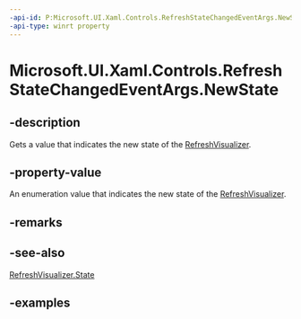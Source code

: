 ```yaml
---
-api-id: P:Microsoft.UI.Xaml.Controls.RefreshStateChangedEventArgs.NewState
-api-type: winrt property
---
```

<!-- Property syntax.
public RefreshVisualizerState NewState { get; }
-->

# Microsoft.UI.Xaml.Controls.RefreshStateChangedEventArgs.NewState


## -description

Gets a value that indicates the new state of the [RefreshVisualizer](refreshvisualizer.md).


## -property-value

An enumeration value that indicates the new state of the [RefreshVisualizer](refreshvisualizer.md).


## -remarks


## -see-also

[RefreshVisualizer.State](refreshvisualizer_state.md)


## -examples


